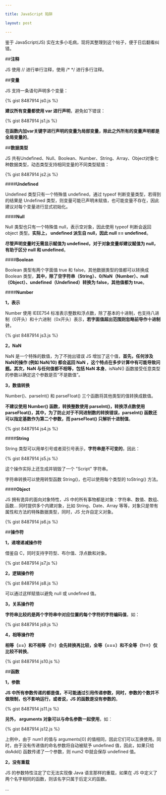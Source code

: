 ```yaml
---

title: JavaScript 陷阱

layout: post

---
```

鉴于 JavaScript(JS) 实在太多小毛病，现将其整理到这个帖子，便于日后翻看纠错。

##**注释**

JS 使用 // 进行单行注释，使用 /\* \*/ 进行多行注释。

##**变量**

JS 支持一条语句声明多个变量：

{% gist 8487914 js0.js %}

**建议所有变量都使用 var 进行声明**，避免如下错误：

{% gist 8487914 js1.js %}

**在函数内加var关键字进行声明的变量为局部变量，除此之外所有的变量声明都是全局变量的**。

##**数据类型**

JS 共有Undefined、Null、Boolean、Number、String、Array、Object对象七种数据类型，动态类型支持相同变量的不同类型赋值：

{% gist 8487914 js2.js %}

####**Undefined**

Undefined 类型只有一个特殊值 undefined，通过 typeof 判断变量类型，若得到的结果是 Undefined 类型，则变量可能已声明未赋值，也可能变量不存在，因此建议对每个变量进行显式初始化。

####**Null**

Null 类型也只有一个特殊值 null，表示空对象，因此使用 typeof 判断会返回 object 类型。**实际上， undefined 派生自 null，因此 null == undefined**。

**尽管声明变量时无需显示赋值为 undefined，对于对象变量却建议赋值为 null，有助于区分 null 和 undefined**。

####**Boolean**

Boolean 类型有两个字面值 true 和 false，其他数据类型的值都可以转换成 Boolean 类型，**其中，除了空字符串（String）、0/NaN（Number）、null（Object）、undefined（Undefined）转换为 false，其他值都为 true**。

####**Number**

**1，表示**

Number 使用 IEEE754 标准表示整数和浮点数，除了基本的十进制，也支持八进制（0开头）和十六进制（0x开头）表示，**若字面值超出范围则忽略前导作十进制计**。

{% gist 8487914 js3.js %}

**2，NaN**

NaN 是一个特殊的数值，为了不抛出错误 JS 增加了这个值，**首先，任何涉及NaN的操作 (例如 NaN/10) 都会返回 NaN ，这个特点在多步计算中有可能导致问题。其次，NaN 与任何值都不相等，包括 NaN 本身**。isNaN() 函数接受任意类型的参数以确定这个参数是否“不是数值”。

**3，数值转换**

Number()、parseInt() 和 parseFloat() 三个函数将其他类型的值转换成数值。

**不建议使用 Number() 函数，转换整数使用 parseInt()，转换浮点数使用 parseFloat()，其中，为了防止对于不同进制数的转换错误，parseInt() 函数还可以指定基数作为第二个参数，而 parseFloat() 只解析十进制值**。

{% gist 8487914 js4.js %}

####**String**

String 类型可以用单引号或者双引号表示，**字符串是不可变的**，因此：

{% gist 8487914 js5.js %}

这个操作实际上还生成并销毁了一个 "Script" 字符串。

字符串转换可以使用转型函数 String()，也可以使用每个类型的 toString() 方法。

####**Object**

JS 拥有诡异的面向对象特性，JS 中的所有事物都是对象：字符串、数值、数组、函数... 同时提供多个内建对象，比如 String、Date、Array 等等，对象只是带有属性和方法的特殊数据类型，同时，JS 允许自定义对象。

{% gist 8487914 js6.js %}

##**操作符**

**1，递增递减操作符**

借鉴自 C，同时支持字符型、布尔值、浮点数和对象。

{% gist 8487914 js7.js %}

**2，逻辑操作符**

{% gist 8487914 js8.js %}

可以通过这样赋值以避免 null 或 undefined 值。

**3，关系操作符**

**字符串比较的是两个字符串中对应位置的每个字符的字符编码值**，如：

{% gist 8487914 js9.js %}

**4，相等操作符**

**相等（==）和不相等（!=）会先转换再比较，全等（===）和不全等（!==）仅比较不转换**。

{% gist 8487914 js10.js %}

##**函数**

**1，参数**

**JS 中所有参数传递的都是值，不可能通过引用传递参数，同时，参数的个数并不做限制，也不影响运行，或者说，JS 的函数是没有参数的**。

{% gist 8487914 js11.js %}

**另外， arguments 对象可以与命名参数一起使用**，如：

{% gist 8487914 js12.js %}

上例中，由于 num1 的值与 arguments[0] 的值相同，因此它们可以互换使用。同时，由于没有传递值的命名参数将自动被赋予 undefined 值，因此，如果只给 doAdd() 函数传递了一个参数，则 num2 中就会保存 undefined 值。

**2，没有重载**

JS 的参数特性注定了它无法实现像 Java 语言那样的重载，如果在 JS 中定义了两个名字相同的函数，则该名字只属于后定义的函数。

...